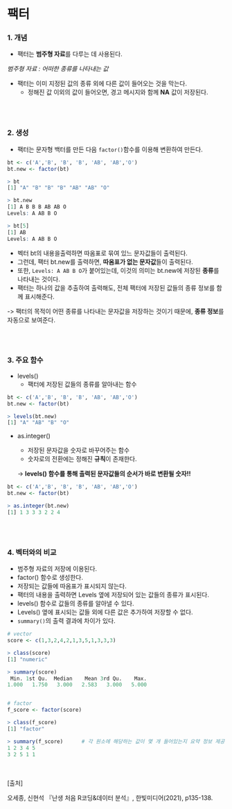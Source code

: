 # 팩터

### 1. 개념

- 팩터는 **범주형 자료**를 다루는 데 사용된다.

*범주형 자료 : 어떠한 종류를 나타내는 값*

- 팩터는 이미 지정된 값의 종류 외에 다른 값이 들어오는 것을 막는다.
  - 정해진 값 이외의 값이 들어오면, 경고 메시지와 함께 **NA** 값이 저장된다.

<br/><br/>

### 2. 생성

- 팩터는 문자형 백터를 만든 다음 `factor()`함수를 이용해 변환하여 만든다.

~~~R
bt <- c('A','B', 'B', 'B', 'AB', 'AB','O')
bt.new <- factor(bt)

> bt
[1] "A" "B" "B" "B" "AB" "AB" "O"

> bt.new
[1] A B B B AB AB O
Levels: A AB B O

> bt[5]
[1] AB
Levels: A AB B O
~~~

- 벡터 bt의 내용을출력하면 따옴표로 묶여 있느 문자값들이 출력된다.
- 그런데, 팩터 bt.new를 출력하면, **따옴표가 없는 문자값**들이 출력된다.
- 또한, `Levels: A AB B O`가 붙어있는데,  이것의 의미는 bt.new에 저장된 **종류**를 나타내는 것이다.
- 팩터는 하나의 값을 추출하여 출력해도, 전체 팩터에 저장된 값들의 종류 정보를 함께 표시해준다.

-> 팩터의 목적이 어떤 종류를 나타내는 문자값을 저장하는 것이기 때문에, **종류 정보**를 자동으로 보여준다.

<br/>

<br/>

### 3. 주요 함수

- levels()
  - 팩터에 저장된 값들의 종류를 알아내는 함수

~~~R
bt <- c('A','B', 'B', 'B', 'AB', 'AB','O')
bt.new <- factor(bt)

> levels(bt.new)
[1] "A" "AB" "B" "O"
~~~

- as.integer()

  - 저장된 문자값을 숫자로 바꾸어주는 함수
  - 숫자로의 전환에는 정해진 **규칙**이 존재한다.

  -> **levels() 함수를 통해 출력된 문자값들의 순서가 바로 변환될 숫자!!**

~~~r
bt <- c('A','B', 'B', 'B', 'AB', 'AB','O')
bt.new <- factor(bt)

> as.integer(bt.new)
[1] 1 3 3 3 2 2 4
~~~

<br/><br/>

### 4. 벡터와의 비교

- 범주형 자료의 저장에 이용된다.
- factor() 함수로 생성한다.
- 저장되는 값들에 따옴표가 표시되지 않는다.
- 팩터의 내용을 출력하면 Levels 옆에 저장되어 있는 값들의 종류가 표시된다.
- levels() 함수로 값들의 종류를 알아낼 수 있다.
- Levels() 옆에 표시되는 값들 외에 다른 값은 추가하여 저장할 수 없다.
- `summary()`의 출력 결과에 차이가 있다.

~~~R
# vector
score <- c(1,3,2,4,2,1,3,5,1,3,3,3)

> class(score)
[1] "numeric"

> summary(score)
 Min. 1st Qu.  Median    Mean 3rd Qu.    Max. 
1.000   1.750   3.000   2.583   3.000   5.000 


# factor
f_score <- factor(score)

> class(f_score)
[1] "factor"

> summary(f_score)		# 각 원소에 해당하는 값이 몇 개 들어있는지 요약 정보 제공
1 2 3 4 5 
3 2 5 1 1
~~~

<br/>
<br/>
[출처]<br/>

오세종, 신현석 『난생 처음 R코딩&데이터 분석』, 한빛미디어(2021), p135-138.

